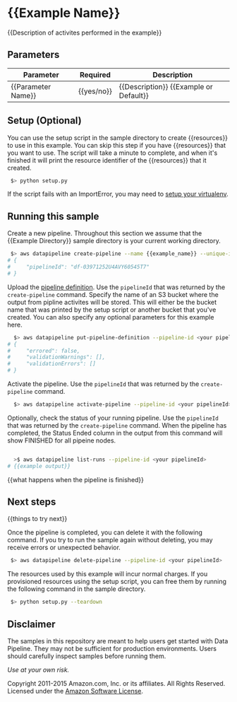 # {{Example Name}}

{{Description of activites performed in the example}}

## Parameters

Parameter | Required | Description
----------|----------|------------
{{Parameter Name}} | {{yes/no}} | {{Description}} {{Example or Default}}

## Setup (Optional)

You can use the setup script in the sample directory to create {{resources}} to use in this example.
You can skip this step if you have {{resources}} that you want to use. The script will take a minute
to complete, and when it's finished it will print the resource identifier of the
{{resources}} that it created.

```sh
 $> python setup.py
```

If the script fails with an ImportError, you may need to [setup your virtualenv](https://github.com/awslabs/data-pipeline-samples#setup).

## Running this sample

Create a new pipeline. Throughout this section we assume that the {{Example Directory}} sample directory is
your current working directory.

```sh
 $> aws datapipeline create-pipeline --name {{example_name}} --unique-id {{example_name}} 
# {
#     "pipelineId": "df-03971252U4AVY60545T7"
# }
```

Upload the [pipeline definition](http://docs.aws.amazon.com/datapipeline/latest/DeveloperGuide/dp-writing-pipeline-definition.html). Use the `pipelineId` that was returned by the `create-pipeline`
command. Specify the name of an S3 bucket where the output from pipline activites will be stored.
This will either be the bucket name that was printed by the setup script or another bucket that
you've created. You can also specify any optional parameters for this example here.


```sh
  $> aws datapipeline put-pipeline-definition --pipeline-id <your pipelineId> --pipeline-definition file://TeraSortHadoopBenchmark.json {{--parameter-values values}}
# {
#     "errored": false,
#     "validationWarnings": [],
#     "validationErrors": []
# }
```

Activate the pipeline. Use the `pipelineId` that was returned by the `create-pipeline` command.

```sh
  $> aws datapipeline activate-pipeline --pipeline-id <your pipelineId>
```

Optionally, check the status of your running pipeline. Use the `pipelineId` that was returned by the
`create-pipeline` command. When the pipeline has completed, the Status Ended column in the output
from this command will show FINISHED for all pipeine nodes.

```sh

  >$ aws datapipeline list-runs --pipeline-id <your pipelineId>
# {{example output}}

```

{{what happens when the pipeline is finished}}

## Next steps

{{things to try next}}

Once the pipeline is completed, you can delete it with the following command. If you try to run the
sample again without deleting, you may receive errors or unexpected behavior.

```sh
 $> aws datapipeline delete-pipeline --pipeline-id <your pipelineId>
```

The resources used by this example will incur normal charges. If you provisioned resources using the
setup script, you can free them by running the following command in the sample directory.

```sh
 $> python setup.py --teardown
```

## Disclaimer

The samples in this repository are meant to help users get started with Data Pipeline. They may not
be sufficient for production environments. Users should carefully inspect samples before running
them.

*Use at your own risk.*

Copyright 2011-2015 Amazon.com, Inc. or its affiliates. All Rights Reserved. Licensed under the
[Amazon Software License](http://aws.amazon.com/asl/).

